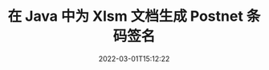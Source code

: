 ---
############################# Static ############################
layout: "auto-gen-signature"
date: 2022-03-01T15:12:22
draft: false
operation: Sign
signaturetype: Barcode
codetype: Postnet
fileformat: Xlsm
productName: Java
lang: zh
productCode: java
otherformats: pdf doc docx docm dot dotm dotx odt ott rtf xls xlsx xlsm xlsb csv ods ots xltx xltm ppt pptx pps ppsx odp otp potx potm pptm ppsm png jpg bmp gif tiff svg webp wmf
breadcrumb: Put  Barcode signature on Xlsm for Java

############################# Head ############################
head_title: "在 Java 中带有 Postnet 条码的 eSign Xlsm 文档"
head_description: "创建 Postnet 条码签名并使用几行代码将其放在带有 Java 的 Xlsm 文档中。使用 GroupDocs 文档签名 API 对各种文件格式进行签名。"

############################# Header ############################
title: "在 Java 中为 Xlsm 文档生成 Postnet 条码签名"
description: "使用 Postnet 条码对您的 Xlsm 业务文档进行电子签名。只需几行代码即可快速轻松地生成条形码签名以设置签名选项。"
bg_image: "https://cms.admin.containerize.com/templates/aspose/App_Themes/V3/images/bg/header1.png"
bg_overlay: false
button:
    enable: true

############################# SubMenu ############################
submenu:
    enable: true

    left:
        img_alt: "GroupDocs.Signature for Java"
        image: "https://cms.admin.containerize.com/templates/groupdocs/images/product-logos/90x90-noborder/groupdocs-signature-java.png"
        product: "GroupDocs.Signature"
        platform: "Java"



############################# About ############################
about:
    enable: true
    title: "关于 GroupDocs.Signature for Java 条码签名 API。"
    content: |
        [GroupDocs.Signature for Java](https://products.groupdocs.com/signature/java/) 是一个快速简便的 API，用于使用 UPCA、UPCE、EAN13、EAN14、Code39、Code39Extended、Code128、Codabar、Postnet、ISBN 等条码类型管理数字文档电子签名, ITF14 和许多其他的。客户可以轻松创建提供所需文本的条码，并将它们放在 PDF、Microsoft Office Words 文档、Microsoft Office Excel 工作簿、MS PowerPoint 演示文稿、Adobe Photoshop 文件和各种图像格式中。可以更新、搜索、验证、删除或预览放置在文档中的条形码。此外，还支持条码定制。
    

############################# Steps ############################
steps:
    enable: true
    title_left: "在 Java 中使用 Barcode 签署 Xlsm 的步骤"
    content_left: |
        [GroupDocs.Signature for Java](https://products.groupdocs.com/signature/java/) 提供使用 Barcode 签名快速轻松地签署 Xlsm 文档的能力。
        
        * 创建 Signature 类的实例，提供 Xlsm 文件应该作为路径或内存流进行签名
        * 实例化 SignOptions 类并设置所有需要的数据。
        * 调用 Signature.Sign() 方法传递输出 Xlsm 文件或内存流

    title_right: " 系统要求"
    content_right: |
        所有主要平台和操作系统都支持 GroupDocs.Signature for Java。在执行以下代码之前，请确保您的系统上安装了以下先决条件。

        * 操作系统：Microsoft Windows、Linux、MacOS
        * 开发环境：NetBeans, Intellij IDEA, Eclipse, etc.
        * Java runtime: J2SE 6.0 and above
        * 从 [Maven](https://repository.groupdocs.com/webapp/#/artifacts/browse/tree/General/repo/com/groupdocs/groupdocs-signature) 获取最新的 GroupDocs.Signature for Java
         
    code: |
        ```java    
                
        // Set up input Xlsm file
        String filePath = "input.xlsm";
        // Set up output file
        String outputFilePath = "output.xlsm";

        // Instantiate Signature for input file
        Signature signature = new Signature(filePath);

        // create barcode option with predefined barcode text
        BarcodeSignOptions options = new BarcodeSignOptions("John Smith");

        // setup Barcode encoding type
        options.setEncodeType(BarcodeTypes.Postnet);

        // set signature position
        options.setLeft(50);
        options.setTop(50);
        options.setWidth(200);
        options.setHeight(50);

        // sign Xlsm document
        SignResult result = signature.sign(outputFilePath, options);

        ```

############################# Demos ############################
demos:
    enable: true
    title: "使用 Barcode 现场演示签署 Xlsm 文档"
    content: |
       访问 [GroupDocs.Signature App](https://products.groupdocs.app/signature/family) 网站，立即使用各种签名为 Xlsm 文件签名。免费在线演示等着你。

        
############################# About Formats ############################
about_formats:
    enable: true
    format:
        # format loop
        - icon: "fas fa-barcode"
          title: "About Postnet Barcode"
          content: |
            POSTNET（邮政数字编码技术）是美国邮政服务用来协助引导邮件的条形码符号。
          characterset: |
             数字 (0-9)。
          textcapacity: |
             最多 11 个字符。
          image: |
             iVBORw0KGgoAAAANSUhEUgAAACcAAAAjCAYAAAAXMhMjAAAAAXNSR0IArs4c6QAAAARnQU1BAACxjwv8YQUAAAAJcEhZcwAADsMAAA7DAcdvqGQAAACeSURBVFhH7c7BCkMxEELR/P9Pp1LoRrCXpi4Cbw5kIRKZtS82x52a407Ncae+HrfWer8Pyr+i/3NcQv/nuIT+z3EJ/X/Ocf9mlxuhsXZ2uREaa2eXG6Gxdna5ERprZ5cbobF2drkRGmtnlxuhsXZ2uREaa2eXG6Gxdna5ERprZ5cbobF2drkRGmtnlxuhsXZ2ubnAHHdqjjt18XF7vwDevzbHqsQWPwAAAABJRU5ErkJggg==

          link: ""

############################# More Formats ############################
more_formats:
    enable: true
    title: "Java 的其他支持的 Barcode 签名"
    content: |
        "您还可以使用其他签名类型对 Xlsm 进行签名。请参阅下面的列表。"
    format: 
        
       
back_to_top:
    enable: true
---